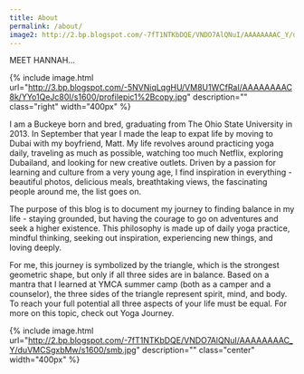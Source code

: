 ```yaml
---
title: About
permalink: /about/
image2: http://2.bp.blogspot.com/-7fT1NTKbDQE/VNDO7AlQNuI/AAAAAAAAC_Y/duVMCSgxbMw/s1600/smb.jpg
---
```


MEET HANNAH...

{% include image.html url="http://3.bp.blogspot.com/-5NVNiqLqgHU/VM8U1WCfRaI/AAAAAAAAC8k/YYo1QeJc80I/s1600/profilepic1%2Bcopy.jpg" description="" class="right" width="400px" %}

I am a Buckeye born and bred, graduating from The Ohio State University in 2013. In September that year I made the leap to expat life by moving to Dubai with my boyfriend, Matt. My life revolves around practicing yoga daily, traveling as much as possible, watching too much Netflix, exploring Dubailand, and looking for new creative outlets. Driven by a passion for learning and culture from a very young age, I find inspiration in everything - beautiful photos, delicious meals, breathtaking views, the fascinating people around me, the list goes on.

The purpose of this blog is to document my journey to finding balance in my life - staying grounded, but having the courage to go on adventures and seek a higher existence. This philosophy is made up of daily yoga practice, mindful thinking, seeking out inspiration, experiencing new things, and loving deeply.

For me, this journey is symbolized by the triangle, which is the strongest geometric shape, but only if all three sides are in balance. Based on a mantra that I learned at YMCA summer camp (both as a camper and a counselor), the three sides of the triangle represent spirit, mind, and body. To reach your full potential all three aspects of your life must be equal. For more on this topic, check out Yoga Journey.

{% include image.html url="http://2.bp.blogspot.com/-7fT1NTKbDQE/VNDO7AlQNuI/AAAAAAAAC_Y/duVMCSgxbMw/s1600/smb.jpg" description="" class="center" width="400px" %}

